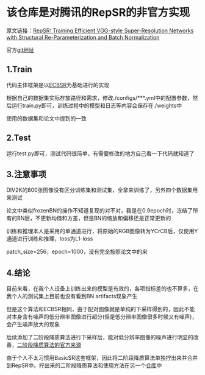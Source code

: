 # **该仓库是对腾讯的RepSR的非官方实现**

原文链接：[RepSR: Training Efficient VGG-style Super-Resolution Networks with Structural Re-Parameterization and Batch Normalization](https://arxiv.org/abs/2205.05671)

官方[git地址](https://github.com/TencentARC/RepSR)

## 1.Train

代码主体框架是以[ECBSR](https://github.com/xindongzhang/ECBSR)为基础进行的实现

根据自己的数据集实际存放路径和需求，修改./configs/***.yml中的配置参数，然后运行train.py即可，训练过程中的模型和日志等内容会保存在./weights中

使用的数据集和论文中提到的一致

## 2.Test

运行test.py即可，测试代码很简单，有需要修改的地方自己看一下代码就知道了

## 3.注意事项

DIV2K的800张图像没有区分训练集和测试集，全拿来训练了，另外四个数据集用来测试

论文中类似frozenBN的操作不知道复现的对不对，我是在0.9epoch时，冻结了所有的BN层，不更新均值和方差，但是BN的缩放和偏移还是正常更新的

训练和推理本人是采用的单通道进行，将原始的RGB图像转为YCrCB后，仅使用Y通道进行训练和推理，loss为L1-loss

patch_size=256，epoch=1000，没有完全按照论文中的来

## 4.结论

目前来看，在我个人设备上训练出来的模型是有效的，各项指标差的也不算多，在我个人的测试集上目前也没有看到BN artifacts现象产生

但是这个算法和ECBSR相同，由于配对图像就是单纯的下采样得到的，因此不能对本身含有噪声的低分辨率图像进行超分(但是低分辨率图像很多时候又有噪声)，会产生噪声放大的现象

后续添加了二阶段降质算法进行下采样后，能对低分辨率图像的噪声进行明显的改善，[二阶段降质算法的官方来源](https://github.com/XPixelGroup/BasicSR)

由于个人不太习惯用BasicSR这套框架，因此将二阶段降质算法单独拧出来并合并到RepSR中。拧出来的二阶段降质算法和使用方法在另一个[仓库](https://github.com/JL-DY/Degradation)中



